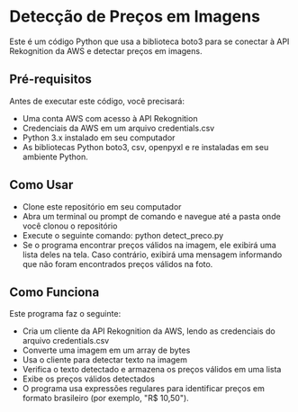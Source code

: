 
# Detecção de Preços em Imagens

Este é um código Python que usa a biblioteca boto3 para se conectar à API Rekognition da AWS e detectar preços em imagens.





## Pré-requisitos

Antes de executar este código, você precisará:
- Uma conta AWS com acesso à API Rekognition
- Credenciais da AWS em um arquivo credentials.csv
- Python 3.x instalado em seu computador
- As bibliotecas Python boto3, csv, openpyxl e re instaladas em seu ambiente Python.

## Como Usar
- Clone este repositório em seu computador
- Abra um terminal ou prompt de comando e navegue até a pasta onde você clonou o repositório
- Execute o seguinte comando: python detect_preco.py
- Se o programa encontrar preços válidos na imagem, ele exibirá uma lista deles na tela. Caso contrário, exibirá uma mensagem informando que não foram encontrados preços válidos na foto.

## Como Funciona
Este programa faz o seguinte:
- Cria um cliente da API Rekognition da AWS, lendo as credenciais do arquivo credentials.csv
- Converte uma imagem em um array de bytes
- Usa o cliente para detectar texto na imagem
- Verifica o texto detectado e armazena os preços válidos em uma lista
- Exibe os preços válidos detectados
- O programa usa expressões regulares para identificar preços em formato brasileiro (por exemplo, "R$ 10,50").